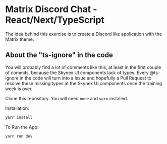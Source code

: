 # Matrix Discord Chat - React/Next/TypeScript
The idea behind this exercise is to create a Discord like application with the Matrix theme.

## About the "ts-ignore" in the code
You will probably find a lot of comments like this, at least in the first couple of commits, because the Skynex UI components lack of types.
Every @ts-ignore in the code will turn into a Issue and hopefully a Pull Request to resolve these missing types at the Skynex UI components once the training week is over.

Clone this repository. You will need ```node``` and ```yarn``` installed.

Installation:
```sh
yarn install
```

To Run the App:
```sh
yarn run dev
```

